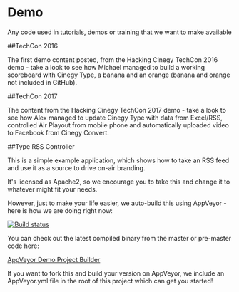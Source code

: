 # Demo
Any code used in tutorials, demos or training that we want to make available

##TechCon 2016

The first demo content posted, from the Hacking Cinegy TechCon 2016 demo - take a look to see how Michael managed to build a working scoreboard with Cinegy Type, a banana and an orange (banana and orange not included in GitHub).

##TechCon 2017

The content from the Hacking Cinegy TechCon 2017 demo - take a look to see how Alex managed to update Cinegy Type with data from Excel/RSS, controlled Air Playout from mobile phone and automatically uploaded video to Facebook from Cinegy Convert.

##Type RSS Controller

This is a simple example application, which shows how to take an RSS feed and use it as a source to drive on-air branding.

It's licensed as Apache2, so we encourage you to take this and change it to whatever might fit your needs.

However, just to make your life easier, we auto-build this using AppVeyor - here is how we are doing right now: 

[![Build status](https://ci.appveyor.com/api/projects/status/2bk09ir9fbouhrr2?svg=true)](https://ci.appveyor.com/project/cinegy/demo/branch/master)

You can check out the latest compiled binary from the master or pre-master code here:

[AppVeyor Demo Project Builder](https://ci.appveyor.com/project/cinegy/demo/build/artifacts)

If you want to fork this and build your version on AppVeyor, we include an AppVeyor.yml file in the root of this project which can get you started!
